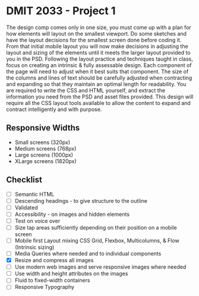# DMIT 2033 - Project 1

The design comp comes only in one size, you must come up with a plan for how
elements will layout on the smallest viewport. Do some sketches and have the layout
decisions for the smallest screen done before coding it. From that initial mobile layout
you will now make decisions in adjusting the layout and sizing of the elements until it
meets the larger layout provided to you in the PSD.
Following the layout practice and techniques taught in class, focus on creating an
intrinsic & fully assessable design. Each component of the page will need to adjust
when it best suits that component. The size of the columns and lines of text should be
carefully adjusted when contracting and expanding so that they maintain an optimal
length for readability.
You are required to write the CSS and HTML yourself, and extract the information you
need from the PSD and asset files provided. This design will require all the CSS layout
tools available to allow the content to expand and contract intelligently and with
purpose.

## Responsive Widths

- Small screens (320px)
- Medium screens (768px)
- Large screens (1000px)
- XLarge screens (1820px)

## Checklist

- [ ] Semantic HTML
- [ ] Descending headings - to give structure to the outline
- [ ] Validated
- [ ] Accessibility - on images and hidden elements
- [ ] Test on voice over
- [ ] Size tap areas sufficiently depending on their position on a mobile screen
- [ ] Mobile first Layout mixing CSS Grid, Flexbox, Multicolumns, & Flow (Intrinsic sizing)
- [ ] Media Queries where needed and to individual components
- [x] Resize and compress all images
- [ ] Use modern web images and serve responsive images where needed
- [ ] Use width and height attributes on the images
- [ ] Fluid to fixed-width containers
- [ ] Responsive Typography

